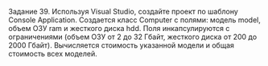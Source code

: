 Задание 39. Используя Visual Studio, создайте проект по шаблону Console Application.
Создается класс Computer с полями: модель model, объем ОЗУ ram и жесткого диска hdd. Поля инкапсулируются с ограничениями (объем ОЗУ от 2 до 32 Гбайт, жесткого диска от 200 до 2000 Гбайт). Вычисляется стоимость указанной модели и общая стоимость всех моделей.


